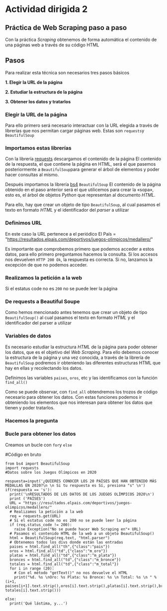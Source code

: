 # Actividad dirigida 2
## Práctica de Web Scraping paso a paso
Con la práctica *Scraping* obtenemos de forma automática el contenido de una páginas web a través de su código HTML

## Pasos
Para realizar esta técnica son necesarios tres pasos básicos

**1. Elegir la URL de la página**

**2. Estudiar la estructura de la página**

**3. Obtener los datos y tratarlos**

### Elegir la URL de la página
Para ello primero será necesario interactuar con la URL elegida a través de librerías que nos permitan cargar páginas web. Estas son `requests`y `BeautifulSoup`

### Importamos estas librerías
Con la librería [requests](https://docs.python-requests.org/en/latest/) descargamos el contenido de la página El contenido de la respuesta, el que contiene la página en HTML, será el que pasemos posteriormente a `BeautifulSoup`para generar el árbol de elementos y poder hacer consultas al mismo.

Después importamos la librería [bs4](https://www.crummy.com/software/BeautifulSoup/bs4/doc/) `BeautifulSoup` El contenido de la página obtenido en el paso anterior será el que utilicemos para crear la «sopa», esto es, el árbol de objetos *Python* que representan al documento *HTML*.

Para ello, hay que crear un objeto de tipo `BeautifulSoup`, al cual pasamos el texto en formato *HTML* y el identificador del *parser* a utilizar

### Definimos URL
En este caso la URL pertenece a el periódico El País = "https://resultados.elpais.com/deportivos/juegos-olimpicos/medallero/"

Es importante que comprobemos primero que podemos acceder a estos datos, para ello primero preguntamos hacemos la consulta. Si los accesos nos devuelven `HTTP 200 Ok`, la respuesta es correcta. Si no, lanzamos la excepción de que no podemos acceder.

 ### Realizamos la petición a la web
 Si el estatus code no es `200` no se puede leer la página

 ### De requests a Beautiful Soupe

 Como hemos mencionado antes tenemos que crear un objeto de tipo `BeautifulSoup()` al cual pasamos el texto en formato *HTML* y el identificador del parser a utilizar

 ###  Variables de datos
 Es necesario estudiar la estructura *HTML* de la página para poder obtener los datos, que es el objetivo del *Web Scraping*. Para ello debemos conocer la estructura de la página y una vez conocida, a través de la librería de `BeautifulSoup` podremos ir obteniendo las diferentes estructuras HTML que hay en ellas y recolectando los datos.

 Definimos las variables `paises`, `oros`, etc y las identificamos con la función `find_all()`

 Como se puede observar, con `find_all` obtendremos los trozos de código necesario para obtener los datos. Con estas funciones podemos ir obteniendo los elementos que nos interesan para obtener los datos que tienen y poder tratarlos.

### Hacemos la pregunta

### Bucle para obtener los datos
Creamos un bucle con `for`y `else`

#Código en bruto

```
from bs4 import BeautifulSoup
import requests
#Datos sobre los Juegos Olímpicos en 2020

respuesta=input('¿QUIERES CONOCER LOS 20 PAÍSES QUE HAN OBTENIDO MÁS MEDALLAS EN 2020?\n \n Si tu respuesta es Sí, presiona "s" \n')
if(respuesta == 's'):
  print('\nRESULTADOS DE LOS DATOS DE LOS JUEGOS OLÍMPICOS 2020\n')
  print ('PAÍSES')
  URL = "https://resultados.elpais.com/deportivos/juegos-olimpicos/medallero/"
  # Realizamos la petición a la web
  req = requests.get(URL)
  # Si el estatus code no es 200 no se puede leer la página
  if (req.status_code != 200):
    raise Exception("No se puede hacer Web Scraping en"+ URL)
  # Pasamos el contenido HTML de la web a un objeto BeautifulSoup()
  html = BeautifulSoup(req.text, "html.parser")
  # Obtenemos todos los divs donde están las entradas
  paises = html.find_all("th",{"class":"pais"})
  oros = html.find_all("td",{"class":"m_oro"})
  platas = html.find_all("td",{"class":"m_plata"})
  bronces = html.find_all("td",{"class":"m_bronce"})
  totales = html.find_all("td",{"class":"m_total"})
  for i in range (20):
    # Con el método "getText()" no nos devuelve el HTML
    print("%d. %s \nOro: %s Plata: %s Bronce: %s \n Total: %s \n " % (i+1, paises[i+1].text.strip(),oros[i].text.strip(),platas[i].text.strip(),bronces[i].text.strip(), totales[i].text.strip()))

else:
  print('Qué lástima, y...')
```
